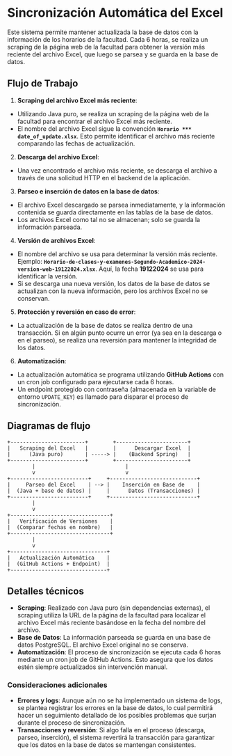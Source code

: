 # Sincronización Automática del Excel

Este sistema permite mantener actualizada la base de datos con la información de los horarios
de la facultad.
Cada 6 horas, se realiza un scraping de la página web de la facultad para obtener la versión
más reciente del archivo Excel, que luego se parsea y se guarda en la base de datos.

## Flujo de Trabajo

1. **Scraping del archivo Excel más reciente**: 
- Utilizando Java puro, se realiza un scraping de la página web de la facultad para encontrar
  el archivo Excel más reciente.
- El nombre del archivo Excel sigue la convención **`Horario *** date_of_update.xlsx`**.
  Esto permite identificar el archivo más reciente comparando las fechas de actualización.

2. **Descarga del archivo Excel**: 
- Una vez encontrado el archivo más reciente, se descarga el archivo a través de una solicitud
  HTTP en el backend de la aplicación.

3. **Parseo e inserción de datos en la base de datos**:
- El archivo Excel descargado se parsea inmediatamente, y la información contenida se guarda
  directamente en las tablas de la base de datos.
- Los archivos Excel como tal no se almacenan; solo se guarda la información parseada.

4. **Versión de archivos Excel**:
- El nombre del archivo se usa para determinar la versión más reciente.
  Ejemplo:
  **`Horario-de-clases-y-examenes-Segundo-Academico-2024-version-web-19122024.xlsx`**.
  Aquí, la fecha **19122024** se usa para identificar la versión.
- Si se descarga una nueva versión, los datos de la base de datos se actualizan con la nueva
  información, pero los archivos Excel no se conservan.

5. **Protección y reversión en caso de error**:
- La actualización de la base de datos se realiza dentro de una transacción.
  Si en algún punto ocurre un error (ya sea en la descarga o en el parseo), se realiza una
  reversión para mantener la integridad de los datos.

6. **Automatización**:
- La actualización automática se programa utilizando **GitHub Actions** con un cron job
  configurado para ejecutarse cada 6 horas.
- Un endpoint protegido con contraseña (almacenada en la variable de entorno `UPDATE_KEY`) es
  llamado para disparar el proceso de sincronización.

## Diagramas de flujo

```plaintext
+------------------------+        +-----------------------+
|   Scraping del Excel   |        |      Descargar Excel  |
|      (Java puro)       | -----> |    (Backend Spring)   |
+------------------------+        +-----------------------+
        |                             |
        v                             v
+-------------------------+     +----------------------------+
|     Parseo del Excel    | --> |    Inserción en Base de    |
|  (Java + base de datos) |     |      Datos (Transacciones) |
+-------------------------+     +----------------------------+
        |
        v
+--------------------------------+
|   Verificación de Versiones    |
|  (Comparar fechas en nombre)   |
+--------------------------------+
        |
        v
+-------------------------------+
|   Actualización Automática    |
|  (GitHub Actions + Endpoint)  |
+-------------------------------+
```

## Detalles técnicos

- **Scraping**:
  Realizado con Java puro (sin dependencias externas), el scraping utiliza la URL de la página
  de la facultad para localizar el archivo Excel más reciente basándose en la fecha del nombre
  del archivo.
- **Base de Datos**:
  La información parseada se guarda en una base de datos PostgreSQL.
  El archivo Excel original no se conserva.
- **Automatización**:
  El proceso de sincronización se ejecuta cada 6 horas mediante un cron job de GitHub Actions.
  Esto asegura que los datos estén siempre actualizados sin intervención manual.

### Consideraciones adicionales

- **Errores y logs**:
  Aunque aún no se ha implementado un sistema de logs, se plantea registrar los errores en la
  base de datos, lo cual permitirá hacer un seguimiento detallado de los posibles problemas que
  surjan durante el proceso de sincronización.
- **Transacciones y reversión**:
  Si algo falla en el proceso (descarga, parseo, inserción), el sistema revertirá la
  transacción para garantizar que los datos en la base de datos se mantengan consistentes.
